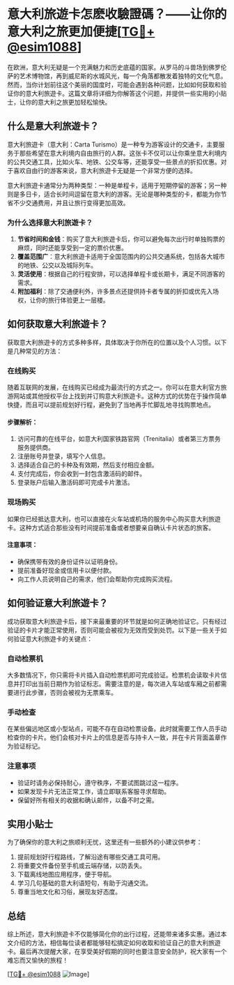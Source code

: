# 意大利旅遊卡怎麽收驗證碼？——让你的意大利之旅更加便捷[[TG💪+ @esim1088](https://t.me/s/esim1088)]

在欧洲，意大利无疑是一个充满魅力和历史底蕴的国家。从罗马的斗兽场到佛罗伦萨的艺术博物馆，再到威尼斯的水城风光，每一个角落都散发着独特的文化气息。然而，当你计划前往这个美丽的国度时，可能会遇到各种问题，比如如何获取和验证你的意大利旅遊卡。这篇文章将详细为你解答这个问题，并提供一些实用的小贴士，让你的意大利之旅更加轻松愉快。

## 什么是意大利旅遊卡？

意大利旅遊卡（意大利：Carta Turismo）是一种专为游客设计的交通卡，主要服务于那些希望在意大利境内自由旅行的人群。这张卡不仅可以让你乘坐意大利境内的公共交通工具，比如火车、地铁、公交车等，还能享受一些景点的折扣优惠。对于喜欢自由行的游客来说，意大利旅遊卡无疑是一个非常方便的选择。

意大利旅遊卡通常分为两种类型：一种是单程卡，适用于短期停留的游客；另一种则是多日卡，适合长时间逗留在意大利的游客。无论是哪种类型的卡，都能为你节省不少交通费用，并且让旅行变得更加高效。

### 为什么选择意大利旅遊卡？

1. **节省时间和金钱**：购买了意大利旅遊卡后，你可以避免每次出行时单独购票的麻烦，同时还能享受到一定的票价优惠。
2. **覆盖范围广**：意大利旅遊卡适用于全国范围内的公共交通系统，包括各大城市的地铁、公交以及城际列车。
3. **灵活使用**：根据自己的行程安排，可以选择单程卡或长期卡，满足不同游客的需求。
4. **附加福利**：除了交通便利外，许多景点还提供持卡者专属的折扣或优先入场权，让你的旅行体验更上一层楼。

## 如何获取意大利旅遊卡？

获取意大利旅遊卡的方式多种多样，具体取决于你所在的位置以及个人习惯。以下是几种常见的方法：

### 在线购买

随着互联网的发展，在线购买已经成为最流行的方式之一。你可以在意大利官方旅游网站或其他授权平台上找到并订购意大利旅遊卡。这种方式的优势在于操作简单快捷，而且可以提前规划好行程，避免到了当地再手忙脚乱地寻找购票地点。

#### 步骤解析：
1. 访问可靠的在线平台，如意大利国家铁路官网（Trenitalia）或者第三方票务服务提供商。
2. 注册账号并登录，填写个人信息。
3. 选择适合自己的卡种及有效期，然后支付相应金额。
4. 支付完成后，你会收到一封包含激活码的邮件。
5. 登录账户后输入激活码即可完成卡片激活。

### 现场购买

如果你已经抵达意大利，也可以直接在火车站或机场的服务中心购买意大利旅遊卡。这种方式适合那些没有时间提前准备或者想要亲自确认卡片状态的旅客。

#### 注意事项：
- 确保携带有效的身份证件以证明身份。
- 提前准备好现金或信用卡以便付款。
- 向工作人员说明自己的需求，他们会帮助你完成购买流程。

## 如何验证意大利旅遊卡？

成功获取意大利旅遊卡后，接下来最重要的环节就是如何正确地验证它。只有经过验证的卡片才能正常使用，否则可能会被视为无效而受到处罚。以下是一些关于如何验证意大利旅遊卡的关键点：

### 自动检票机

大多数情况下，你只需将卡片插入自动检票机即可完成验证。检票机会读取卡片信息并打印出当前日期作为验证标志。需要注意的是，每次进入车站或车厢之前都需要进行此步骤，否则会被视为无票乘车。

### 手动检查

在某些偏远地区或小型站点，可能不存在自动检票设备。此时就需要工作人员手动检查你的卡片。他们会核对卡片上的信息是否与持卡人一致，并在卡片背面盖章作为验证标记。

### 注意事项

- 验证时请务必保持耐心，遵守秩序，不要试图跳过这一程序。
- 如果发现卡片无法正常工作，请立即联系客服寻求帮助。
- 保留好所有相关的收据和确认邮件，以备不时之需。

## 实用小贴士

为了确保你的意大利之旅顺利无忧，这里还有一些额外的小建议供参考：

1. 提前规划好行程路线，了解沿途有哪些交通工具可用。
2. 将重要文件备份至手机或云端存储，以防丢失。
3. 下载离线地图应用程序，便于导航。
4. 学习几句基础的意大利语短句，有助于沟通交流。
5. 尊重当地文化和习俗，展现友好态度。

## 总结

综上所述，意大利旅遊卡不仅能够简化你的出行过程，还能带来诸多实惠。通过本文介绍的方法，相信每位读者都能够轻松搞定如何收取和验证自己的意大利旅遊卡。最后再次提醒大家，在享受美好假期的同时也要注意安全防护，祝大家有一个难忘而又愉快的旅程！

[[TG💪+ @esim1088](https://t.me/s/esim1088) ![Image](https://i.postimg.cc/4NQfJmqS/Snipaste-2025-05-13-00-14-12.png)]